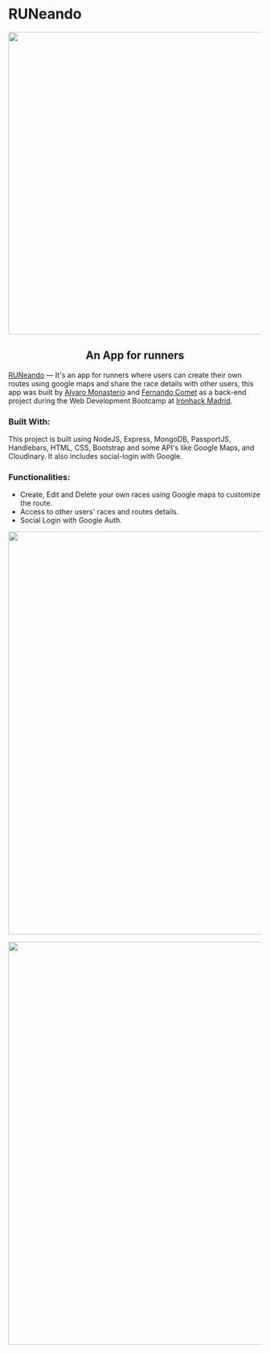 <h1 align="left">
RUNeando
</h1>


<p align="center"><img src="https://res.cloudinary.com/dl5ssmoat/image/upload/v1585678853/Screen_Shot_2020-03-31_at_1.20.37_PM_myngxs.png" width="600"/></p>

<h2 align="center">
  An App for runners 
</h2>


[RUNeando](https://runeando.herokuapp.com/) — It's an app for runners where users can create their own routes using google maps and share the race details with other users, this app was built by [Alvaro Monasterio](https://github.com/almonasterio) and [Fernando Comet](https://github.com/fernandocomet)  as a back-end project during the Web Development Bootcamp at [Ironhack Madrid](https://www.ironhack.com/).

### Built With:

 This project is built using NodeJS, Express, MongoDB, PassportJS, Handlebars, HTML, CSS, Bootstrap and some API's like Google Maps,  and Cloudinary. It also includes social-login with Google.
 
 ### Functionalities:

- Create, Edit and Delete your own races using Google maps to customize the route.
- Access to other users' races and routes details.
- Social Login with Google Auth. 


<p align="center"><img src="https://res.cloudinary.com/dl5ssmoat/image/upload/v1585678783/Screen_Shot_2020-03-31_at_1.17.49_PM_jfxksa.png" width="800"/></p>
<p align="center"><img src="https://res.cloudinary.com/dl5ssmoat/image/upload/v1585678780/Screen_Shot_2020-03-31_at_1.19.19_PM_uxpl8l.png" width="800"/></p>  
  

